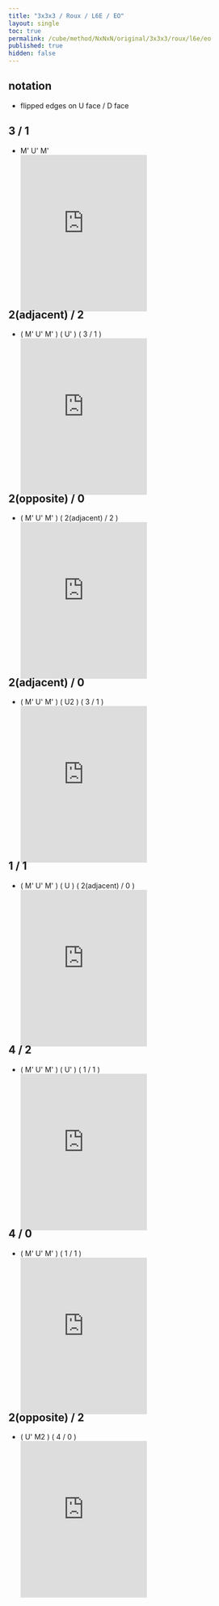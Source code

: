 ```yaml
---
title: "3x3x3 / Roux / L6E / EO"
layout: single
toc: true
permalink: /cube/method/NxNxN/original/3x3x3/roux/l6e/eo
published: true
hidden: false
---
```


<head>
  <base target="_blank">
  <style>
    .iframe-wrapper {
      overflow      : hidden;
      margin-bottom : -35px;
    }
    iframe {
      width         : 250px;
      height        : 330px;
      margin-top    : -20px;
      border        : none;
    }
  </style>
</head>



## notation

- flipped edges on U face / D face



## 3 / 1

- M' U' M'
  <div class="iframe-wrapper">
    <iframe
      scrolling="no"
      src="https://ruwix.com/widget/3d/?alg=M'%20U'%20M'&colored=l%20r%20f%20b%20u%20d&solved=L*/cm%20R*/cm%20FL%20FR%20BL%20BR%20DL%20DR&setupmoves=x2%20U2%20M%20U2%20M&hover=9&speed=500&flags=canvas"
    ></iframe>
  </div>



## 2(adjacent) / 2

- ( M' U' M' ) ( U' ) ( 3 / 1 )
  <div class="iframe-wrapper">
    <iframe
      scrolling="no"
      src="https://ruwix.com/widget/3d/?alg=M'%20U'%20M'%20U'%20M'%20U'%20M'&colored=l%20r%20f%20b%20u%20d&solved=L*/cm%20R*/cm%20FL%20FR%20BL%20BR%20DL%20DR&setupmoves=U2%20M%20U2%20M&hover=9&speed=500&flags=canvas"
    ></iframe>
  </div>



## 2(opposite) / 0

- ( M' U' M' ) ( 2(adjacent) / 2 )
  <div class="iframe-wrapper">
    <iframe
      scrolling="no"
      src="https://ruwix.com/widget/3d/?alg=M'%20U'%20M'%20M'%20U'%20M'%20U'%20M'%20U'%20M'&colored=l%20r%20f%20b%20u%20d&solved=L*/cm%20R*/cm%20FL%20FR%20BL%20BR%20DL%20DR&setupmoves=x2%20U2%20M%20U2%20M&hover=9&speed=500&flags=canvas"
    ></iframe>
  </div>



## 2(adjacent) / 0

- ( M' U' M' ) ( U2 ) ( 3 / 1 )
  <div class="iframe-wrapper">
    <iframe
      scrolling="no"
      src="https://ruwix.com/widget/3d/?alg=M'%20U'%20M'%20U2'%20M'%20U'%20M'&colored=l%20r%20f%20b%20u%20d&solved=L*/cm%20R*/cm%20FL%20FR%20BL%20BR%20DL%20DR&setupmoves=U2%20M%20U2%20M&hover=9&speed=500&flags=canvas"
    ></iframe>
  </div>



## 1 / 1

- ( M' U' M' ) ( U ) ( 2(adjacent) / 0 )
  <div class="iframe-wrapper">
    <iframe
      scrolling="no"
      src="https://ruwix.com/widget/3d/?alg=M'%20U'%20M'%20U%20M'%20U'%20M'%20U2'%20M'%20U'%20M'&colored=l%20r%20f%20b%20u%20d&solved=L*/cm%20R*/cm%20FL%20FR%20BL%20BR%20DL%20DR&setupmoves=x2%20U2%20M%20U2%20M&hover=9&speed=500&flags=canvas"
    ></iframe>
  </div>



## 4 / 2

- ( M' U' M' ) ( U' ) ( 1 / 1 )
  <div class="iframe-wrapper">
    <iframe
      scrolling="no"
      src="https://ruwix.com/widget/3d/?alg=M'%20U'%20M'%20U'%20M'%20U'%20M'%20U%20M'%20U'%20M'%20U2'%20M'%20U'%20M'&colored=l%20r%20f%20b%20u%20d&solved=L*/cm%20R*/cm%20FL%20FR%20BL%20BR%20DL%20DR&setupmoves=U2%20M%20U2%20M&hover=9&speed=500&flags=canvas"
    ></iframe>
  </div>



## 4 / 0

- ( M' U' M' ) ( 1 / 1 )
  <div class="iframe-wrapper">
    <iframe
      scrolling="no"
      src="https://ruwix.com/widget/3d/?alg=M'%20U'%20M'%20M'%20U'%20M'%20U%20M'%20U'%20M'%20U2'%20M'%20U'%20M'&colored=l%20r%20f%20b%20u%20d&solved=L*/cm%20R*/cm%20FL%20FR%20BL%20BR%20DL%20DR&setupmoves=U2%20M%20U2%20M&hover=9&speed=500&flags=canvas"
    ></iframe>
  </div>



## 2(opposite) / 2

- ( U' M2 ) ( 4 / 0 )
  <div class="iframe-wrapper">
    <iframe
      scrolling="no"
      src="https://ruwix.com/widget/3d/?alg=U'%20M2'%20M'%20U'%20M'%20M'%20U'%20M'%20U%20M'%20U'%20M'%20U2'%20M'%20U'%20M'&colored=l%20r%20f%20b%20u%20d&solved=L*/cm%20R*/cm%20FL%20FR%20BL%20BR%20DL%20DR&setupmoves=x2%20U2%20M%20U2%20M&hover=9&speed=500&flags=canvas"
    ></iframe>
  </div>
